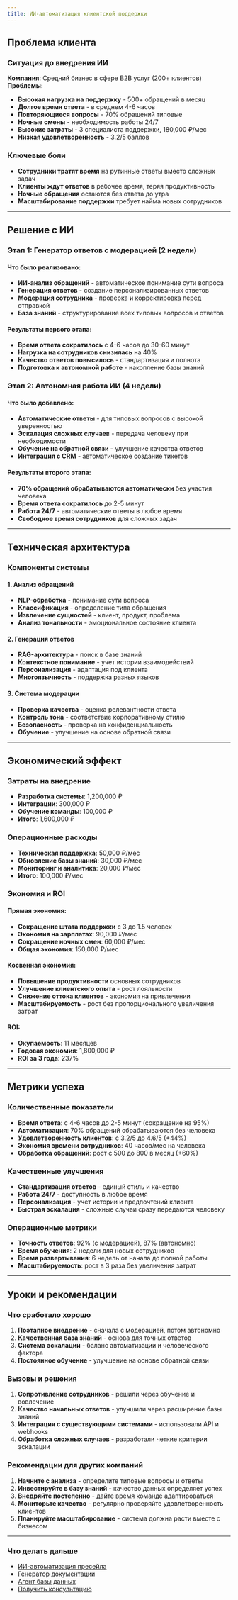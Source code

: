 ```yaml
---
title: ИИ-автоматизация клиентской поддержки
---
```


## Проблема клиента

### Ситуация до внедрения ИИ

**Компания**: Средний бизнес в сфере B2B услуг (200+ клиентов) **Проблемы:**

-  **Высокая нагрузка на поддержку** - 500+ обращений в месяц
-  **Долгое время ответа** - в среднем 4-6 часов
-  **Повторяющиеся вопросы** - 70% обращений типовые
-  **Ночные смены** - необходимость работы 24/7
-  **Высокие затраты** - 3 специалиста поддержки, 180,000 ₽/мес
-  **Низкая удовлетворенность** - 3.2/5 баллов

### Ключевые боли

-  **Сотрудники тратят время** на рутинные ответы вместо сложных задач
-  **Клиенты ждут ответов** в рабочее время, теряя продуктивность
-  **Ночные обращения** остаются без ответа до утра
-  **Масштабирование поддержки** требует найма новых сотрудников

---

## Решение с ИИ

### Этап 1: Генератор ответов с модерацией (2 недели)

#### **Что было реализовано:**

-  **ИИ-анализ обращений** - автоматическое понимание сути вопроса
-  **Генерация ответов** - создание персонализированных ответов
-  **Модерация сотрудника** - проверка и корректировка перед отправкой
-  **База знаний** - структурирование всех типовых вопросов и ответов

#### **Результаты первого этапа:**

-  **Время ответа сократилось** с 4-6 часов до 30-60 минут
-  **Нагрузка на сотрудников снизилась** на 40%
-  **Качество ответов повысилось** - стандартизация и полнота
-  **Подготовка к автономной работе** - накопление базы знаний

### Этап 2: Автономная работа ИИ (4 недели)

#### **Что было добавлено:**

-  **Автоматические ответы** - для типовых вопросов с высокой уверенностью
-  **Эскалация сложных случаев** - передача человеку при необходимости
-  **Обучение на обратной связи** - улучшение качества ответов
-  **Интеграция с CRM** - автоматическое создание тикетов

#### **Результаты второго этапа:**

-  **70% обращений обрабатываются автоматически** без участия человека
-  **Время ответа сократилось** до 2-5 минут
-  **Работа 24/7** - автоматические ответы в любое время
-  **Свободное время сотрудников** для сложных задач

---

## Техническая архитектура

### Компоненты системы

#### **1\. Анализ обращений**

-  **NLP-обработка** - понимание сути вопроса
-  **Классификация** - определение типа обращения
-  **Извлечение сущностей** - клиент, продукт, проблема
-  **Анализ тональности** - эмоциональное состояние клиента

#### **2\. Генерация ответов**

-  **RAG-архитектура** - поиск в базе знаний
-  **Контекстное понимание** - учет истории взаимодействий
-  **Персонализация** - адаптация под клиента
-  **Многоязычность** - поддержка разных языков

#### **3\. Система модерации**

-  **Проверка качества** - оценка релевантности ответа
-  **Контроль тона** - соответствие корпоративному стилю
-  **Безопасность** - проверка на конфиденциальность
-  **Обучение** - улучшение на основе обратной связи

---

## Экономический эффект

### Затраты на внедрение

-  **Разработка системы**: 1,200,000 ₽
-  **Интеграции**: 300,000 ₽
-  **Обучение команды**: 100,000 ₽
-  **Итого**: 1,600,000 ₽

### Операционные расходы

-  **Техническая поддержка**: 50,000 ₽/мес
-  **Обновление базы знаний**: 30,000 ₽/мес
-  **Мониторинг и аналитика**: 20,000 ₽/мес
-  **Итого**: 100,000 ₽/мес

### Экономия и ROI

#### **Прямая экономия:**

-  **Сокращение штата поддержки** с 3 до 1.5 человек
-  **Экономия на зарплатах**: 90,000 ₽/мес
-  **Сокращение ночных смен**: 60,000 ₽/мес
-  **Общая экономия**: 150,000 ₽/мес

#### **Косвенная экономия:**

-  **Повышение продуктивности** основных сотрудников
-  **Улучшение клиентского опыта** - рост лояльности
-  **Снижение оттока клиентов** - экономия на привлечении
-  **Масштабируемость** - рост без пропорционального увеличения затрат

#### **ROI:**

-  **Окупаемость**: 11 месяцев
-  **Годовая экономия**: 1,800,000 ₽
-  **ROI за 3 года**: 237%

---

## Метрики успеха

### Количественные показатели

-  **Время ответа**: с 4-6 часов до 2-5 минут (сокращение на 95%)
-  **Автоматизация**: 70% обращений обрабатываются без человека
-  **Удовлетворенность клиентов**: с 3.2/5 до 4.6/5 (+44%)
-  **Экономия времени сотрудников**: 40 часов/мес на человека
-  **Обработка обращений**: рост с 500 до 800 в месяц (+60%)

### Качественные улучшения

-  **Стандартизация ответов** - единый стиль и качество
-  **Работа 24/7** - доступность в любое время
-  **Персонализация** - учет истории и предпочтений клиента
-  **Быстрая эскалация** - сложные случаи сразу передаются человеку

### Операционные метрики

-  **Точность ответов**: 92% (с модерацией), 87% (автономно)
-  **Время обучения**: 2 недели для новых сотрудников
-  **Время развертывания**: 6 недель от начала до полной работы
-  **Масштабируемость**: рост в 3 раза без увеличения затрат

---

## Уроки и рекомендации

### Что сработало хорошо

1. **Поэтапное внедрение** - сначала с модерацией, потом автономно
2. **Качественная база знаний** - основа для точных ответов
3. **Система эскалации** - баланс автоматизации и человеческого фактора
4. **Постоянное обучение** - улучшение на основе обратной связи

### Вызовы и решения

1. **Сопротивление сотрудников** - решили через обучение и вовлечение
2. **Качество начальных ответов** - улучшили через расширение базы знаний
3. **Интеграция с существующими системами** - использовали API и webhooks
4. **Обработка сложных случаев** - разработали четкие критерии эскалации

### Рекомендации для других компаний

1. **Начните с анализа** - определите типовые вопросы и ответы
2. **Инвестируйте в базу знаний** - качество данных определяет успех
3. **Внедряйте постепенно** - дайте время команде адаптироваться
4. **Мониторьте качество** - регулярно проверяйте удовлетворенность клиентов
5. **Планируйте масштабирование** - система должна расти вместе с бизнесом

---

### Что делать дальше

-  [ИИ-автоматизация пресейла](/ai/cases/presales-automation)
-  [Генератор документации](/ai/cases/documentation-generator)
-  [Агент базы данных](/ai/cases/database-agent)
-  [Получить консультацию](/ai/request)